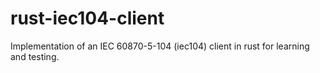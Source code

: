 # rust-iec104-client
Implementation of an IEC 60870-5-104 (iec104) client in rust for learning and testing.
